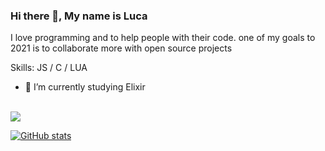 ### Hi there 👋, My name is Luca

I love programming and to help people with their code. one of my goals to 2021 is to collaborate more with open source projects

Skills: JS / C / LUA

- 🔭 I’m currently studying Elixir

<br>
<a href="https://github.com/anuraghazra/github-readme-stats">
  <img align="center" src="https://github-readme-stats.vercel.app/api/top-langs/?username=synterrr&layout=compact&theme=buefy" />
</a>

[![GitHub stats](https://github-readme-stats.vercel.app/api/top-langs/?username=synterrr&layout=compact&theme_name=onedark)](https://github.com/synterrr) 

